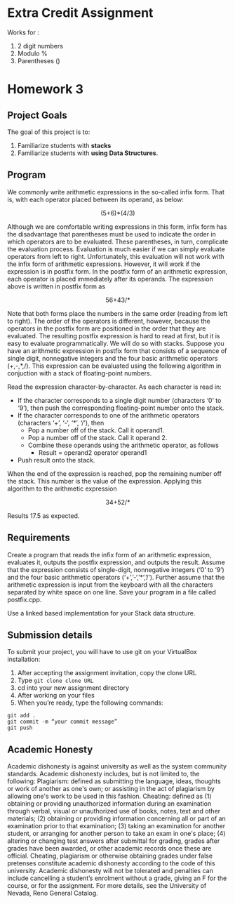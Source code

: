 # Extra Credit Assignment
Works for : 
1. 2 digit numbers
2. Modulo %
3. Parentheses ()

# Homework 3

## Project Goals
The goal of this project is to:
1.	Familiarize students with **stacks**
2.  Familiarize students with **using Data Structures**.

## Program
We commonly write arithmetic expressions in the so-called infix form. That is, with each operator placed between its operand, as below:  
<p align="center">
(5+6)*(4/3)  </p>

Although we are comfortable writing expressions in this form, infix form has the disadvantage that parentheses must be used to indicate the order in which operators
are to be evaluated. These parentheses, in turn, complicate the evaluation process. Evaluation is much easier if we can simply evaluate operators from left to right.
Unfortunately, this evaluation will not work with the infix form of arithmetic expressions. However, it will work if the expression is in postfix form. In the postfix form of an arithmetic expression, each operator is placed immediately after its operands. The expression above is written in postfix form as
<p align="center">
56+43/*  </p>

Note that both forms place the numbers in the same order (reading from left to right). The order of the operators is different, however, because the operators in the postfix form are positioned in the order that they are evaluated. The resulting postfix expression is hard to read at first, but it is easy to evaluate programmatically. We will do so with stacks. Suppose you have an arithmetic expression in postfix form that consists of a sequence of single digit, nonnegative integers and the four basic arithmetic operators (+,-,\*,/). This expression can be evaluated using the following algorithm in conjuction with a stack of floating-point numbers.

Read the expression character-by-character. As each character is read in:
*	If the character corresponds to a single digit number (characters ‘0’ to ‘9’), then push the corresponding floating-point number onto the stack.
*	If the character corresponds to one of the arithmetic operators (characters ‘+’, ‘-‘, ‘\*’, ‘/’), then 
    * Pop a number off of the stack. Call it operand1.
    * Pop a number off of the stack. Call it operand 2.
    * Combine these operands using the arithmetic operator, as follows
      * Result = operand2 operator operand1
  * Push result onto the stack.

When the end of the expression is reached, pop the remaining number off the stack. This number is the value of the expression. Applying this algorithm to the arithmetic expression  
<p align="center">
34+52/*  </p>

Results 17.5 as expected.  

## Requirements
Create a program that reads the infix form of an arithmetic expression, evaluates it, outputs the postfix expression, and outputs the result. Assume that the expression consists of single-digit, nonnegative integers (‘0’ to ‘9’) and the four basic arithmetic operators (‘+’,’-‘,’\*’,’/’). Further assume that the arithmetic expression is input from the keyboard with all the characters separated by white space on one line. Save your program in a file called postfix.cpp.  

Use a linked based implementation for your Stack data structure.  

## Submission details
To submit your project, you will have to use git on your VirtualBox installation:
1.	After accepting the assignment invitation, copy the clone URL
2.	Type 
```git clone clone URL```
3.	cd into your new assignment directory
4.	After working on your files
5.	When you’re ready, type the following commands: 
```
git add .
git commit -m “your commit message”
git push
```
## Academic Honesty
Academic dishonesty is against university as well as the system community standards. Academic dishonesty includes, but is not limited to, the following:
Plagiarism: defined as submitting the language, ideas, thoughts or work of another as one's own; or assisting in the act of plagiarism by allowing one's work to be used in this fashion.
Cheating: defined as (1) obtaining or providing unauthorized information during an examination through verbal, visual or unauthorized use of books, notes, text and other materials; (2) obtaining or providing information concerning all or part of an examination prior to that examination; (3) taking an examination for another student, or arranging for another person to take an exam in one's place; (4) altering or changing test answers after submittal for grading, grades after grades have been awarded, or other academic records once these are official.
Cheating, plagiarism or otherwise obtaining grades under false pretenses constitute academic
dishonesty according to the code of this university. Academic dishonesty will not be tolerated and
penalties can include cancelling a student’s enrolment without a grade, giving an F for the course, or for the assignment. For more details, see the University of Nevada, Reno General Catalog.
